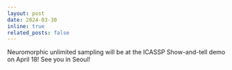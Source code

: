```yaml
---
layout: post
date: 2024-03-30
inline: true
related_posts: false
---
```


Neuromorphic unlimited sampling will be at the ICASSP Show-and-tell demo on April 18! See you in Seoul!